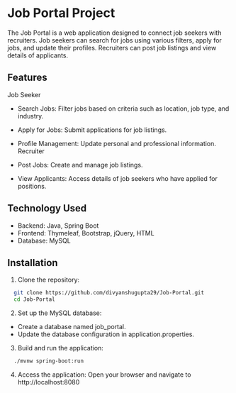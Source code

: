
# Job Portal Project

The Job Portal is a web application designed to connect job seekers with recruiters. Job seekers can search for jobs using various filters, apply for jobs, and update their profiles. Recruiters can post job listings and view details of applicants.


## Features
Job Seeker

- Search Jobs: Filter jobs based on criteria such as location, job type, and industry.

- Apply for Jobs: Submit applications for job listings.
- Profile Management: Update personal and professional information.
  Recruiter
- Post Jobs: Create and manage job listings.
- View Applicants: Access details of job seekers who have applied for positions.


## Technology Used
- Backend: Java, Spring Boot
- Frontend: Thymeleaf, Bootstrap, jQuery, HTML
- Database: MySQL
## Installation

1. Clone the repository:

```bash
  git clone https://github.com/divyanshugupta29/Job-Portal.git
  cd Job-Portal
```

2. Set up the MySQL database:
- Create a database named job_portal.
- Update the database configuration in application.properties.

3. Build and run the application:
```bash
  ./mvnw spring-boot:run
```

4. Access the application: Open your browser and navigate to http://localhost:8080
